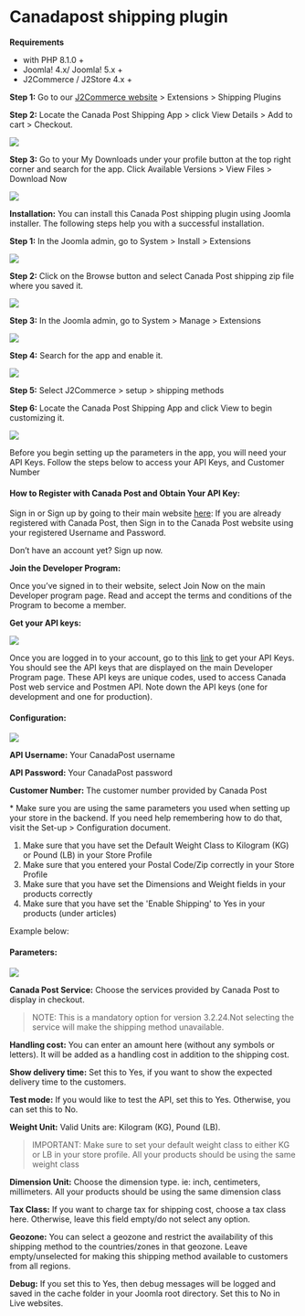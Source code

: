 # Canadapost shipping plugin

**Requirements**

- with PHP 8.1.0 +
- Joomla! 4.x/ Joomla! 5.x +
- J2Commerce / J2Store 4.x +



**Step 1:** Go to our [J2Commerce website](https://www.j2commerce.com/) > Extensions > Shipping Plugins

**Step 2:** Locate the Canada Post Shipping App > click View Details > Add to cart > Checkout.&#x20;

![](/img/purchase-2.webp)

**Step 3:** Go to your My Downloads under your profile button at the top right corner and search for the app. Click Available Versions > View Files > Download Now

![](/img/1download2.webp)

**Installation:** You can install this Canada Post shipping plugin using Joomla installer. The following steps help you with a successful installation.

**Step 1:** In the Joomla admin, go to System > Install > Extensions

![](/img/1canada-post-installer-1.webp)

**Step 2:** Click on the Browse button and select Canada Post shipping zip file where you saved it.

![](/img/1canada-post-download.webp)

**Step 3:** In the Joomla admin, go to System > Manage > Extensions

![](/img/1canada-post-installer-2.webp)

**Step 4:** Search for the app and enable it.

![](/img/1canada-post-enable-1.webp)

**Step 5:** Select J2Commerce > setup > shipping methods

**Step 6:** Locate the Canada Post Shipping App and click View to begin customizing it.

![](/img/1canada-post-setup.webp)

Before you begin setting up the parameters in the app, you will need your API Keys. Follow the steps below to access your API Keys, and Customer Number

#### How to Register with Canada Post and Obtain Your API Key:&#x20;

Sign in or Sign up by going to their main website [here](https://www.canadapost-postescanada.ca/cpc/en/): If you are already registered with Canada Post, then Sign in to the Canada Post website using your registered Username and Password.

Don’t have an account yet? Sign up now.

**Join the Developer Program:**&#x20;

Once you’ve signed in to their website, select Join Now on the main Developer program page. Read and accept the terms and conditions of the Program to become a member.

**Get your API keys:**&#x20;

![](/img/1api.webp)

Once you are logged in to your account, go to this [link](https://www.canadapost-postescanada.ca/information/app/drc/registered?execution=e2s1) to get your API Keys. You should see the API keys that are displayed on the main Developer Program page. These API keys are unique codes, used to access Canada Post web service and Postmen API. Note down the API keys (one for development and one for production).

#### **Configuration:**&#x20;

![](/img/1canada-post-parameters1.webp)

**API Username:** Your CanadaPost username

**API Password:** Your CanadaPost password

**Customer Number:** The customer number provided by Canada Post

\* Make sure you are using the same parameters you used when setting up your store in the backend.  If you need help remembering how to do that, visit the Set-up > Configuration document.

1. Make sure that you have set the Default Weight Class to Kilogram (KG) or Pound (LB) in your Store Profile
2. Make sure that you entered your Postal Code/Zip correctly in your Store Profile
3. Make sure that you have set the Dimensions and Weight fields in your products correctly
4. Make sure that you have set the 'Enable Shipping' to Yes in your products (under articles)

Example below:

#### Parameters:

![](/img/1canada-post-parameters2.webp)

**Canada Post Service:** Choose the services provided by Canada Post to display in checkout.

> NOTE: This is a mandatory option for version 3.2.24.Not selecting the service will make the shipping method unavailable.

**Handling cost:** You can enter an amount here (without any symbols or letters). It will be added as a handling cost in addition to the shipping cost.

**Show delivery time:** Set this to Yes, if you want to show the expected delivery time to the customers.

**Test mode:** If you would like to test the API, set this to Yes. Otherwise, you can set this to No.

**Weight Unit:** Valid Units are: Kilogram (KG), Pound (LB).

> IMPORTANT: Make sure to set your default weight class to either KG or LB in your store profile. All your products should be using the same weight class

**Dimension Unit:** Choose the dimension type. ie: inch, centimeters, millimeters. All your products should be using the same dimension class

**Tax Class:** If you want to charge tax for shipping cost, choose a tax class here. Otherwise, leave this field empty/do not select any option.

**Geozone:** You can select a geozone and restrict the availability of this shipping method to the countries/zones in that geozone. Leave empty/unselected for making this shipping method available to customers from all regions.

**Debug:** If you set this to Yes, then debug messages will be logged and saved in the cache folder in your Joomla root directory. Set this to No in Live websites.
